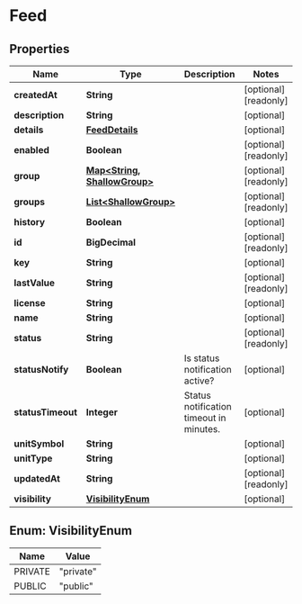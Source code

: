 

# Feed


## Properties

| Name | Type | Description | Notes |
|------------ | ------------- | ------------- | -------------|
|**createdAt** | **String** |  |  [optional] [readonly] |
|**description** | **String** |  |  [optional] |
|**details** | [**FeedDetails**](FeedDetails.md) |  |  [optional] |
|**enabled** | **Boolean** |  |  [optional] [readonly] |
|**group** | [**Map&lt;String, ShallowGroup&gt;**](ShallowGroup.md) |  |  [optional] [readonly] |
|**groups** | [**List&lt;ShallowGroup&gt;**](ShallowGroup.md) |  |  [optional] [readonly] |
|**history** | **Boolean** |  |  [optional] |
|**id** | **BigDecimal** |  |  [optional] [readonly] |
|**key** | **String** |  |  [optional] |
|**lastValue** | **String** |  |  [optional] [readonly] |
|**license** | **String** |  |  [optional] |
|**name** | **String** |  |  [optional] |
|**status** | **String** |  |  [optional] [readonly] |
|**statusNotify** | **Boolean** | Is status notification active? |  [optional] |
|**statusTimeout** | **Integer** | Status notification timeout in minutes. |  [optional] |
|**unitSymbol** | **String** |  |  [optional] |
|**unitType** | **String** |  |  [optional] |
|**updatedAt** | **String** |  |  [optional] [readonly] |
|**visibility** | [**VisibilityEnum**](#VisibilityEnum) |  |  [optional] |



## Enum: VisibilityEnum

| Name | Value |
|---- | -----|
| PRIVATE | &quot;private&quot; |
| PUBLIC | &quot;public&quot; |



